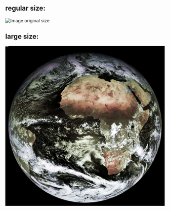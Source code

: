 ## regular size:
![Image original size](img/large_picture.jpg=4500x1500)
## large size:
![Image original size](img/large_picture.jpg)

